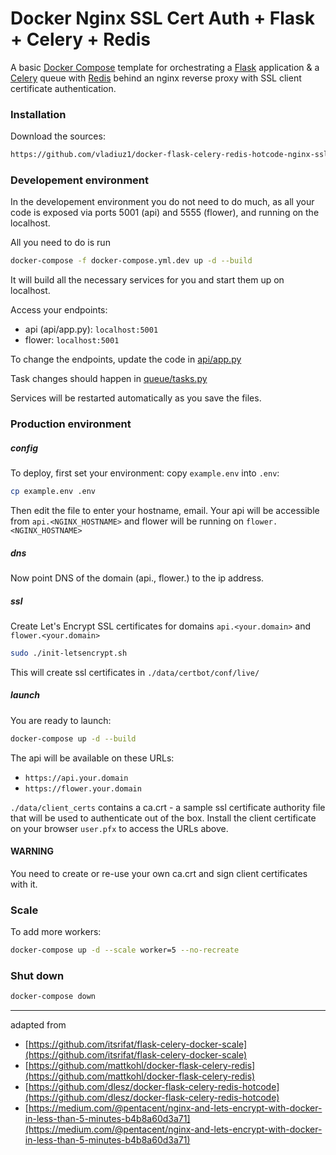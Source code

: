 # Docker Nginx SSL Cert Auth +  Flask + Celery + Redis

A basic [Docker Compose](https://docs.docker.com/compose/) template for orchestrating a [Flask](http://flask.pocoo.org/) application & a [Celery](http://www.celeryproject.org/) queue with [Redis](https://redis.io/) behind an nginx reverse proxy with SSL client certificate authentication.

### Installation

Download the sources:

```bash
https://github.com/vladiuz1/docker-flask-celery-redis-hotcode-nginx-ssl-auth
```

### Developement environment

In the developement environment you do not need to do much, as all your code is exposed via ports 5001 (api) and 5555 (flower), and running
on the localhost.

All you need to do is run
```bash
docker-compose -f docker-compose.yml.dev up -d --build
```

It will build all the necessary services for you and start them up on localhost.

Access your endpoints:
* api (api/app.py): `localhost:5001`
* flower: `localhost:5001`

To change the endpoints, update the code in [api/app.py](api/app.py)

Task changes should happen in [queue/tasks.py](celery-queue/tasks.py)

Services will be restarted automatically as you save the files.

### Production environment

##### config 

To deploy, first set your environment: copy `example.env` into `.env`:
```bash
cp example.env .env
```
Then edit the file to enter your hostname, email. Your api will be accessible from `api.<NGINX_HOSTNAME>` and 
flower will be running on `flower.<NGINX_HOSTNAME>`

##### dns

Now point DNS of the domain (api.<domain>, flower.<domain>) to the ip address.

##### ssl

Create Let's Encrypt SSL certificates for domains `api.<your.domain>` and `flower.<your.domain>`
```bash
sudo ./init-letsencrypt.sh
```
This will create ssl certificates in `./data/certbot/conf/live/`

##### launch

You are ready to launch:
```bash
docker-compose up -d --build
```

The api will be available on these URLs:
* `https://api.your.domain`
* `https://flower.your.domain`

`./data/client_certs` contains a ca.crt - a sample ssl certificate authority file that will be used to
authenticate out of the box. Install the client certificate on your browser `user.pfx` to access
the URLs above. 

#### WARNING

You need to create or re-use your own ca.crt and sign client certificates with it.

### Scale

To add more workers:
```bash
docker-compose up -d --scale worker=5 --no-recreate
```

### Shut down

```bash
docker-compose down
```

---

adapted from 
* [https://github.com/itsrifat/flask-celery-docker-scale](https://github.com/itsrifat/flask-celery-docker-scale)
* [https://github.com/mattkohl/docker-flask-celery-redis](https://github.com/mattkohl/docker-flask-celery-redis)
* [https://github.com/dlesz/docker-flask-celery-redis-hotcode](https://github.com/dlesz/docker-flask-celery-redis-hotcode)
* [https://medium.com/@pentacent/nginx-and-lets-encrypt-with-docker-in-less-than-5-minutes-b4b8a60d3a71](https://medium.com/@pentacent/nginx-and-lets-encrypt-with-docker-in-less-than-5-minutes-b4b8a60d3a71)
